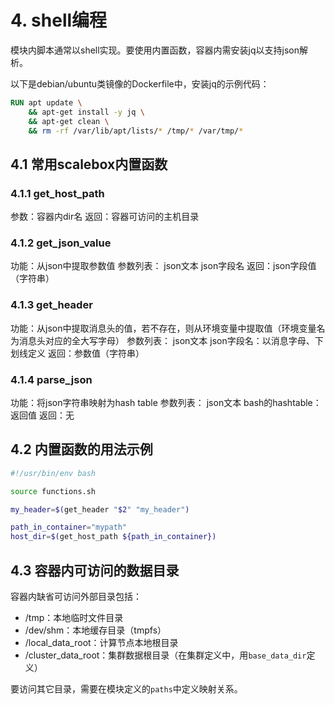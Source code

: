 # 4. shell编程


模块内脚本通常以shell实现。要使用内置函数，容器内需安装jq以支持json解析。

以下是debian/ubuntu类镜像的Dockerfile中，安装jq的示例代码：
```Dockerfile
RUN apt update \
    && apt-get install -y jq \
    && apt-get clean \
    && rm -rf /var/lib/apt/lists/* /tmp/* /var/tmp/*
```

## 4.1 常用scalebox内置函数

### 4.1.1 get_host_path

参数：容器内dir名
返回：容器可访问的主机目录

### 4.1.2 get_json_value

功能：从json中提取参数值
参数列表：
    json文本
    json字段名
返回：json字段值（字符串）

### 4.1.3 get_header

功能：从json中提取消息头的值，若不存在，则从环境变量中提取值（环境变量名为消息头对应的全大写字母）
参数列表：
    json文本
    json字段名：以消息字母、下划线定义
返回：参数值（字符串）

### 4.1.4 parse_json

功能：将json字符串映射为hash table
参数列表：
    json文本
    bash的hashtable：返回值
返回：无


## 4.2 内置函数的用法示例

```bash
#!/usr/bin/env bash

source functions.sh

my_header=$(get_header "$2" "my_header")

path_in_container="mypath"
host_dir=$(get_host_path ${path_in_container})

```

## 4.3 容器内可访问的数据目录

容器内缺省可访问外部目录包括：
- /tmp：本地临时文件目录
- /dev/shm：本地缓存目录（tmpfs）
- /local_data_root：计算节点本地根目录
- /cluster_data_root：集群数据根目录（在集群定义中，用```base_data_dir```定义）

要访问其它目录，需要在模块定义的```paths```中定义映射关系。
